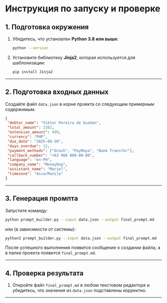 
# Инструкция по запуску и проверке

## 1. Подготовка окружения

1. Убедитесь, что установлен **Python 3.8 или выше**:  
   ```bash
   python --version


2. Установите библиотеку **Jinja2**, которая используется для шаблонизации:

   ```bash
   pip install Jinja2
   ```

---

## 2. Подготовка входных данных

Создайте файл `data.json` в корне проекта со следующим примерным содержимым:

```json
{
 "debtor_name": "Viktor Pereira de Guzman",
 "total_amount": 2382,
 "extension_amount": 499,
 "currency": "PHP",
 "due_date": "2025-09-30",
 "days_overdue": 12,
 "payment_methods": ["GCash", "PayMaya", "Bank Transfer"],
 "callback_number": "+63 960 000-00-00",
 "language": "en-PH",
 "company_name": "MoneyDog",
 "assistant_name": "Mariel",
 "timezone": "Asia/Manila"
}
```

---

## 3. Генерация промпта

Запустите команду:

```bash
python prompt_builder.py --input data.json --output final_prompt.md
```

или (в зависимости от системы):

```bash
python3 prompt_builder.py --input data.json --output final_prompt.md
```

После успешного выполнения появится сообщение о создании файла, а в папке проекта появится `final_prompt.md`.

---

## 4. Проверка результата

1. Откройте файл `final_prompt.md` в любом текстовом редакторе и убедитесь, что значения из `data.json` подставлены корректно.


---

